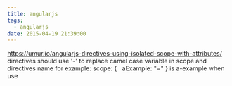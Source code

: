 ```yaml
---
title: angularjs
tags:
  - angularjs
date: 2015-04-19 21:39:00
---
```


https://umur.io/angularjs-directives-using-isolated-scope-with-attributes/
directives should use '-' to replace camel case variable in scope and directives name
for example:
scope: {
&nbsp; aExample: "="
}
is
a-example when use